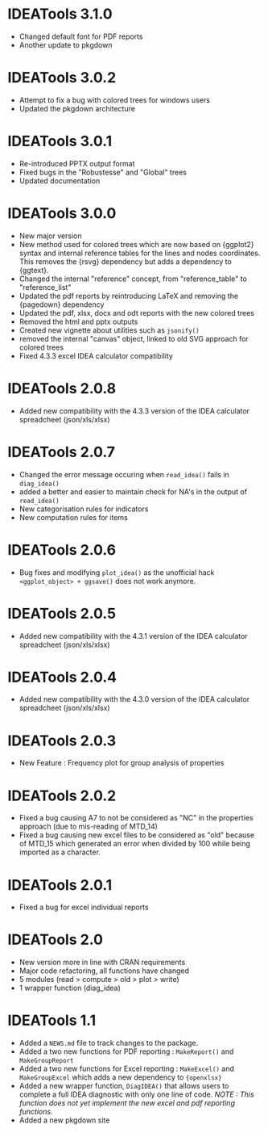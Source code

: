 # IDEATools 3.1.0

* Changed default font for PDF reports
* Another update to pkgdown

# IDEATools 3.0.2

* Attempt to fix a bug with colored trees for windows users
* Updated the pkgdown architecture

# IDEATools 3.0.1

* Re-introduced PPTX output format
* Fixed bugs in the "Robustesse" and "Global" trees
* Updated documentation


# IDEATools 3.0.0

* New major version
* New method used for colored trees which are now based on {ggplot2} syntax and internal reference tables for the lines and nodes coordinates. This removes the {rsvg} dependency but adds a dependency to {ggtext}.
* Changed the internal "reference" concept, from "reference_table" to "reference_list"
* Updated the pdf reports by reintroducing LaTeX and removing the {pagedown} dependency
* Updated the pdf, xlsx, docx and odt reports with the new colored trees
* Removed the html and pptx outputs
* Created new vignette about utilities such as `jsonify()`
* removed the internal "canvas" object, linked to old SVG approach for colored trees
* Fixed 4.3.3 excel IDEA calculator compatibility 

# IDEATools 2.0.8

* Added new compatibility with the 4.3.3 version of the IDEA calculator spreadcheet (json/xls/xlsx)

# IDEATools 2.0.7

* Changed the error message occuring when `read_idea()` fails in `diag_idea()`
* added a better and easier to maintain check for NA's in the output of `read_idea()`
* New categorisation rules for indicators
* New computation rules for items

# IDEATools 2.0.6

* Bug fixes and modifying `plot_idea()` as the unofficial hack `<ggplot_object> + ggsave()` does not work anymore.

# IDEATools 2.0.5

* Added new compatibility with the 4.3.1 version of the IDEA calculator spreadcheet (json/xls/xlsx)

# IDEATools 2.0.4

* Added new compatibility with the 4.3.0 version of the IDEA calculator spreadcheet (json/xls/xlsx)

# IDEATools 2.0.3

* New Feature : Frequency plot for group analysis of properties

# IDEATools 2.0.2

* Fixed a bug causing A7 to not be considered as "NC" in the properties approach (due to mis-reading of MTD_14)
* Fixed a bug causing new excel files to be considered as "old" because of MTD_15 which generated an error when divided by 100 while being imported as a character.

# IDEATools 2.0.1

* Fixed a bug for excel individual reports


# IDEATools 2.0

* New version more in line with CRAN requirements
* Major code refactoring, all functions have changed
* 5 modules (read > compute > old > plot > write) 
* 1 wrapper function (diag_idea)


# IDEATools 1.1

* Added a `NEWS.md` file to track changes to the package.
* Added a two new functions for PDF reporting : `MakeReport()` and `MakeGroupReport`
* Added a two new functions for Excel reporting : `MakeExcel()` and `MakeGroupExcel` which adds a new dependency to `{openxlsx}`
* Added a new wrapper function, `DiagIDEA()` that allows users to complete a full IDEA diagnostic with only one line of code. *NOTE : This function does not yet implement the new excel and pdf reporting functions.*
* Added a new pkgdown site
